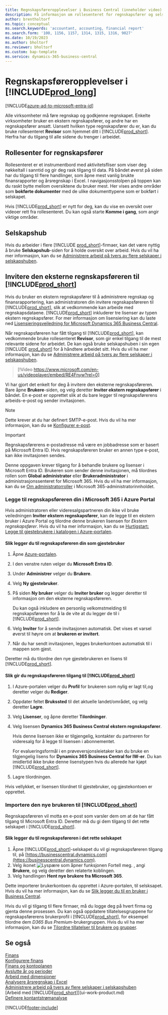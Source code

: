 ```yaml
---
title: Regnskapsføreropplevelser i Business Central (inneholder video)
description: Få informasjon om rollesenteret for regnskapsfører og selskapshuben som støtter interne og eksterne regnskapsførere i klientselskapet.
author: brentholtorf
ms.topic: conceptual
ms.search.keywords: 'accountant, accounting, financial report'
ms.search.form: '100, 1156, 1157, 1314, 1315, 1316, 9027'
ms.date: 10/19/2023
ms.author: bholtorf
ms.reviewer: bholtorf
ms.custom: bap-template
ms.service: dynamics-365-business-central
---
```

# <a name="accountant-experiences-in-"></a>Regnskapsføreropplevelser i [!INCLUDE[prod_long](includes/prod_long.md)]

[!INCLUDE[azure-ad-to-microsoft-entra-id](~/../shared-content/shared/azure-ad-to-microsoft-entra-id.md)]

Alle virksomheter må føre regnskap og godkjenne regnskapet. Enkelte virksomheter bruker en ekstern regnskapsfører, og andre har en regnskapsfører ansatt. Uansett hvilken type regnskapsfører du er, kan du bruke rollesenteret **Revisor** som hjemmet ditt i [!INCLUDE[prod_short](includes/prod_short.md)]. Herfra har du tilgang til alle sidene du trenger i arbeidet.  

## <a name="accountant-role-center"></a>Rollesenter for regnskapsfører

Rollesenteret er et instrumentbord med aktivitetsfliser som viser deg nøkkeltall i sanntid og gir deg rask tilgang til data. På båndet øverst på siden har du tilgang til flere handlinger, som åpne mest vanlig brukte finansrapporter og årsregnskap i Excel. I navigasjonsstolpen på toppen kan du raskt bytte mellom oversiktene du bruker mest. Her vises andre områder som **bokførte dokumenter** med de ulike dokumenttypene som er bokført i selskapet.  

Hvis [!INCLUDE[prod_short](includes/prod_short.md)] er nytt for deg, kan du vise en oversikt over videoer rett fra rollesenteret. Du kan også starte **Komme i gang**, som angir viktige områder.  

## <a name="company-hub"></a>Selskapshub

Hvis du arbeider i flere [!INCLUDE [prod_short](includes/prod_short.md)]-firmaer, kan det være nyttig å bruke **Selskapshub**-siden for å holde oversikt over arbeid.  Hvis du vil ha mer informasjon, kan du se [Administrere arbeid på tvers av flere selskaper i selskapshuben](company-hub.md).  

## <a name="inviting-your-external-accountant-to-your-"></a><a name="inviteaccountant"></a>Invitere den eksterne regnskapsføreren til [!INCLUDE[prod_short](includes/prod_short.md)]

Hvis du bruker en ekstern regnskapsfører til å administrere regnskap og finansrapportering, kan administratoren din invitere regnskapsføreren til [!INCLUDE[prod_short](includes/prod_short.md)], slik at vedkommende kan arbeide med regnskapsdataene. [!INCLUDE[prod_short](includes/prod_short.md)] inkluderer tre lisenser av typen ekstern regnskapsfører. For mer informasjon om lisensiering kan du laste ned [Lisensieringsveiledning for Microsoft Dynamics 365 Business Central](https://go.microsoft.com/fwlink/?LinkId=866544).

Når regnskapsføreren har fått tilgang til [!INCLUDE[prod_short](includes/prod_short.md)], kan vedkommende bruke rollesenteret **Revisor**, som gir enkel tilgang til de mest relevante sidene for arbeidet. De kan også bruke selskapshuben i sin egen [!INCLUDE [prod_short](includes/prod_short.md)] for å håndtere arbeidet sitt. Hvis du vil ha mer informasjon, kan du se [Administrere arbeid på tvers av flere selskaper i selskapshuben](company-hub.md).  

> [!Video https://www.microsoft.com/en-us/videoplayer/embed/RE4Fnyw?rel=0]

Vi har gjort det enkelt for deg å invitere den eksterne regnskapsføreren. Bare åpne **Brukere**-siden, og velg deretter **Inviter ekstern regnskapsfører** i båndet. En e-post er opprettet slik at du bare legger til regnskapsførerens arbeids-e-post og sender invitasjonen.  

> [!Note]  
> Dette krever at du har definert SMTP-e-post. Hvis du vil ha mer informasjon, kan du se [Konfigurer e-post](admin-how-setup-email.md).  

<!-- ![Invite your accountant.](./media/finance-invite-accountant/invite-accountant.png)-->

> [!IMPORTANT]  
> Regnskapsførerens e-postadresse må være en jobbadresse som er basert på Microsoft Entra ID. Hvis regnskapsføreren bruker en annen type e-post, kan ikke invitasjonen sendes.
>
> Denne oppgaven krever tilgang for å behandle brukere og lisenser i Microsoft Entra ID. Brukeren som sender denne invitasjonen, må tilordnes rollen som **Global administrator** eller **Brukeradministrator** i administrasjonssenteret for Microsoft 365. Hvis du vil ha mer informasjon, kan du se [Om administratorroller](/microsoft-365/admin/add-users/about-admin-roles) i Microsoft 365-administratorinnholdet.  

### <a name="adding-your-accountant-to-your-microsoft-365-in-the-azure-portal"></a>Legge til regnskapsføreren din i Microsoft 365 i Azure Portal

Hvis administratoren eller videresalgspartneren din ikke vil bruke veiledningen **Inviter ekstern regnskapsfører**, kan de legge til en ekstern bruker i Azure Portal og tilordne denne brukeren lisensen for *Ekstern regnskapsfører*. Hvis du vil ha mer informasjon, kan du se [Hurtigstart: Legge til gjestebrukere i katalogen i Azure-portalen](/azure/active-directory/b2b/b2b-quickstart-add-guest-users-portal).

#### <a name="to-add-your-accountant-as-a-guest-user"></a>Slik legger du til regnskapsføreren din som gjestebruker

1. Åpne [Azure-portalen](https://portal.azure.com/).
2. I den venstre ruten velger du **Microsoft Entra ID**.
3. Under **Administrer** velger du **Brukere**.
4. Velg **Ny gjestebruker**.
5. På siden **Ny bruker** velger du **Inviter bruker** og legger deretter til informasjon om den eksterne regnskapsføreren.  

   Du kan også inkludere en personlig velkomstmelding til regnskapsføreren for å la de vite at du legger de til i [!INCLUDE[prod_short](includes/prod_short.md)].

6. Velg **Inviter** for å sende invitasjonen automatisk. Det vises et varsel øverst til høyre om at **brukeren er invitert**. 
7. Når du har sendt invitasjonen, legges brukerkontoen automatisk til i mappen som gjest.

Deretter må du tilordne den nye gjestebrukeren en lisens til [!INCLUDE[prod_short](includes/prod_short.md)].

#### <a name="to-give-your-accountant-access-to-your-"></a>Slik gir du regnskapsføreren tilgang til [!INCLUDE[prod_short](includes/prod_short.md)]

1. I Azure-portalen velger du **Profil** for brukeren som nylig er lagt til,og deretter velger du **Rediger**.
2. Oppdater feltet **Brukssted** til det aktuelle landet/området, og velg deretter **Lagre**.
3. Velg **Lisenser**, og åpne deretter **Tilordninger**.
4. Velg lisensen **Dynamics 365 Business Central ekstern regnskapsfører**.  
    
    Hvis denne lisensen ikke er tilgjengelig, kontakter du partneren for videresalg for å legge til lisensen i abonnementet.

    For evalueringsformål i en prøveversjonsleietaker kan du bruke en tilgjengelig lisens for **Dynamics 365 Business Central for IW-er**. Du kan imidlertid ikke bruke denne lisenstypen hvis du allerede har kjøpt [!INCLUDE[prod_short](includes/prod_short.md)]. 
5. Lagre tilordningen.

Hvis vellykket, er lisensen tilordnet til gjestebruker, og gjestekontoen er opprettet.

### <a name="importing-the-new-user-into-"></a>Importere den nye brukeren til [!INCLUDE[prod_short](includes/prod_short.md)]

Regnskapsføreren vil motta en e-post som varsler dem om at de har fått tilgang til  Microsoft Entra ID. Deretter må du gi dem tilgang til det rette selskapet i [!INCLUDE[prod_short](includes/prod_short.md)].

#### <a name="to-add-the-accountant-to-the-right-company"></a>Slik legger du til regnskapsføreren i det rette selskapet

1. Åpne [!INCLUDE[prod_short](includes/prod_short.md)]-selskapet du vil gi regnskapsføreren tilgang til, på [https://businesscentral.dynamics.com](https://businesscentral.dynamics.com).
2. Velg ikonet ![Lyspære som åpner funksjonen Fortell meg.](media/ui-search/search_small.png "Fortell hva du vil gjøre") , angi **Brukere**, og velg deretter den relaterte koblingen.  
3. Velg handlingen **Hent nye brukere fra Microsoft 365**.

Dette importerer brukerkontoen du opprettet i Azure-portalen, til selsksapet. Hvis du vil ha mer informasjon, kan du se [Slik legger du til en bruker i Business Central](ui-how-users-permissions.md#adduser).  

Hvis du vil gi tilgang til flere firmaer, må du logge deg på hvert firma og gjenta denne prosessen. Du kan også oppdatere tillatelsesgruppene for regnskapsførerens brukerprofil i [!INCLUDE[prod_short](includes/prod_short.md)], for eksempel tilordne dem *D365 Bus Premium*-brukergruppen. Hvis du vil ha mer informasjon, kan du se [Tilordne tillatelser til brukere og grupper](ui-define-granular-permissions.md).  

## <a name="see-also"></a>Se også

[Finans](finance.md)  
[Konfigurere finans](finance-setup-finance.md)  
[Finans og kontoplanen](finance-general-ledger.md)  
[Avslutte år og perioder](year-close-years-periods.md)  
[Arbeid med dimensjoner](finance-dimensions.md)  
[Analysere årsregnskap i Excel](finance-analyze-excel.md)  
[Administrere arbeid på tvers av flere selskaper i selskapshuben](company-hub.md)  
[Arbeid med [!INCLUDE[prod_short](includes/prod_short.md)]](ui-work-product.md)  
[Definere kontantstrømanalyse](finance-setup-cash-flow-analyses.md)  


[!INCLUDE[footer-include](includes/footer-banner.md)]
